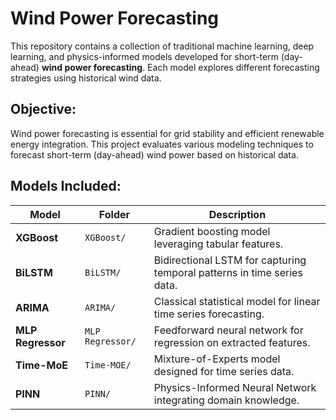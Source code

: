 # Wind Power Forecasting 

This repository contains a collection of traditional machine learning, deep learning, and physics-informed models developed for short-term (day-ahead) **wind power forecasting**. Each model explores different forecasting strategies using historical wind data.

## Objective:

Wind power forecasting is essential for grid stability and efficient renewable energy integration. This project evaluates various modeling techniques to forecast short-term (day-ahead) wind power based on historical data.

## Models Included:

| Model              | Folder            | Description |
|--------------------|-------------------|-------------|
| **XGBoost**        | `XGBoost/`         | Gradient boosting model leveraging tabular features. |
| **BiLSTM**         | `BiLSTM/`          | Bidirectional LSTM for capturing temporal patterns in time series data. |
| **ARIMA**          | `ARIMA/`           | Classical statistical model for linear time series forecasting. |
| **MLP Regressor**  | `MLP Regressor/`   | Feedforward neural network for regression on extracted features. |
| **Time-MoE**       | `Time-MOE/`        | Mixture-of-Experts model designed for time series data. |
| **PINN**           | `PINN/`            | Physics-Informed Neural Network integrating domain knowledge. |
